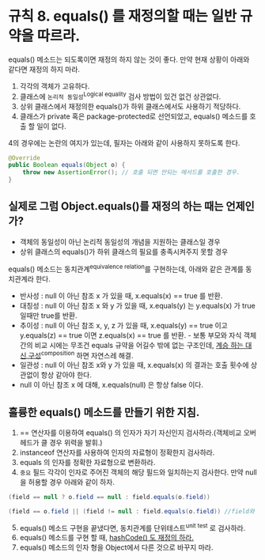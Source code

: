 # 규칙 8. equals() 를 재정의할 때는 일반 규약을 따르라.
equals() 메소드는 되도록이면 재정의 하지 않는 것이 좋다. 만약 현재 상황이 아래와 같다면 재정의 하지 마라.
1. 각각의 객체가 고유하다.
2. 클래스에 `논리적 동일성`<sup>Logical equality</sup> 검사 방법이 있건 없건 상관없다.
3. 상위 클래스에서 재정의한 equals()가 하위 클래스에서도 사용하기 적당하다. 
4. 클래스가 private 혹은 package-protected로 선언되었고, equals() 메소드를 호출 할 일이 없다.

4의 경우에는 논란의 여지가 있는데, 필자는 아래와 같이 사용하지 못하도록 한다.
```java
@Override
public Boolean equals(Object o) {
	throw new AssertionError(); // 호출 되면 안되는 메서드를 호출한 경우.
}
```

## 실제로 그럼 Object.equals()를 재정의 하는 때는 언제인가?

- 객체의 동일성이 아닌 논리적 동일성의 개념을 지원하는 클래스일 경우
- 상위 클래스의 equals()가 하위 클래스의 필요를 충족시켜주지 못할 경우


equals() 메소드는 동치관계<sup>equivalence relation</sup>를 구현하는데, 아래와 같은 관계를 동치관계라 한다.

- 반사성 : null 이 아닌 참조 x 가 있을 때, x.equals(x) == true 를 반환.
- 대칭성 : null 이 아닌 참조 x 와 y 가 있을 때, x.equals(y) 는 y.equals(x) 가 true 일때만 true를 반환.
- 추이성 : null 이 아닌 참조 x, y, z 가 있을 때, x.equals(y) == true 이고 y.equals(z) == true 이면 z.equals(x) == true 를 반환.
	\- 보통 부모와 자식 객체간의 비교 시에는 무조건 equals 규약을 어길수 밖에 없는 구조인데, [계승 하는 대신 구성](rule16.md)<sup>composition</sup> 하면 자연스레 해결.
- 일관성 : null 이 아닌 참조 x와 y 가 있을 때,  x.equals(x) 의 결과는 호출 횟수에 상관없이 항상 같아야 한다. 
- null 이 아닌 참조 x 에 대해, x.equals(null) 은 항상 false 이다.



## 훌륭한 equals() 메소드를 만들기 위한 지침.
1. == 연산자를 이용하여 equals() 의 인자가 자기 자신인지 검사하라.(객체비교 오버헤드가 클 경우 위력을 발휘.)
2. instanceof 연산자를 사용하여 인자의 자료형이 정확한지 검사하라.
3. equals 의 인자를 정확한 자료형으로 변환하라.
4. `중요` 필드 각각이 인자로 주어진 객체의 해당 필드와 일치하는지 검사한다. 만약 null을 허용할 경우 아래와 같이 하자.

```java
(field == null ? o.field == null : field.equals(o.field))

(field == o.field || (field != null : field.equals(o.field)) //field와 o.field 가 같을 때가 많다면, 이렇게 하는게 더 성능상 좋다.
```

5. equals() 메소드 구현을 끝냈다면, 동치관계를 단위테스트<sup>unit test</sup> 로 검사하라.
6. equals() 메소드를 구현 할 때, [hashCode() 도 재정의 하라.](rule9.md)
7. equals() 메소드의 인자 형을 Object에서 다른 것으로 바꾸지 마라.
